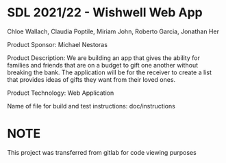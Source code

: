 # SDL 2021/22 - Wishwell Web App
Chloe Wallach, Claudia Poptile, Miriam John, Roberto Garcia, Jonathan Her

Product Sponsor: Michael Nestoras

Product Description: We are building an app that gives the ability for families and friends that are on a budget to gift one another without breaking the bank. The application will be for the receiver to create a list that provides ideas of gifts they want from their loved ones.

Product Technology: Web Application

Name of file for build and test instructions: doc/instructions

# NOTE
This project was transferred from gitlab for code viewing purposes
